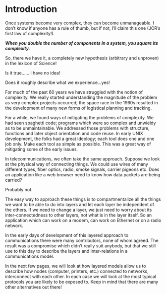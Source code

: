 # Introduction

Once systems become very complex, they can become unmanageable. I don’t know if anyone has a rule of thumb, but if not, I’ll claim this one (JOR’s first law of complexity!).&#x20;

_**When you double the number of components in a system, you square its complexity.**_&#x20;

So, there we have it, a completely new hypothesis (arbitrary and unproven) in the lexicon of Science!&#x20;

Is it true…… I have no idea!&#x20;

Does it roughly describe what we experience…yes!&#x20;

For much of the past 60 years we have struggled with the notion of complexity. We really started understanding the magnitude of the problem as very complex projects occurred; the space race in the 1960s resulted in the development of many new forms of logistical planning and tracking.&#x20;

For a while, we found ways of mitigating the problems of complexity. We had seen spaghetti code; programs which were so complex and unwieldy as to be unmaintainable. We addressed those problems with structure, functions and later object orientation and code reuse. In early UNIX development, the folks had a great ideology; each tool does one and one job only. Make each tool as simple as possible. This was a great way of mitigating some of the early issues.&#x20;

In telecommunications, we often take the same approach. Suppose we look at the physical way of connecting things. We could use wires of many different types, fiber optics, radio, smoke signals, carrier pigeons etc. Does an application like a web browser need to know how data packets are being carried?&#x20;

Probably not.

The easy way to approach these things is to compartmentalize all the things we want to be able to do into layers and let each layer be independent of the others. If we need to change a layer, we just need to worry about its inter-connectedness to other layers, not what is in the layer itself. So an application which can work on a modem, can work on Ethernet or on a radio network.&#x20;

In the early days of development of this layered approach to communications there were many contributors, none of whom agreed. The result was a compromise which didn’t really suit anybody, but that we still use to this day to describe the layers and inter-relations in a communications model.&#x20;

In the next few pages, we will look at how layered models allow us to describe how nodes (computer, printers, etc.) connected to networks, interconnect with each other. In each case we will look at the most typical protocols you are likely to be exposed to. Keep in mind that there are many other alternatives out there!
